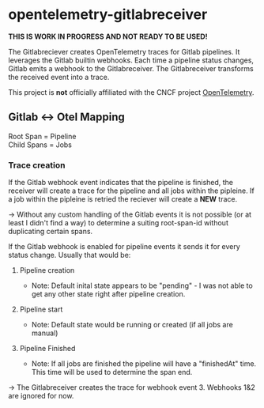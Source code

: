 # opentelemetry-gitlabreceiver

**THIS IS WORK IN PROGRESS AND NOT READY TO BE USED!**

The Gitlabreciever creates OpenTelemetry traces for Gitlab pipelines. It leverages the Gitlab builtin webhooks. Each time a pipeline status changes, Gitlab emits a webhook to the Gitlabreceiver. The Gitlabreceiver transforms the received event into a trace. 

This project is **not** officially affiliated with the CNCF project [OpenTelemetry](https://opentelemetry.io/).

## Gitlab <-> Otel Mapping

Root Span = Pipeline \
Child Spans = Jobs 

### Trace creation 

If the Gitlab webhook event indicates that the pipeline is finished, the receiver will create a trace for the pipeline and all jobs within the pipleine. If a job within the pipleine is retried the reciever will create a **NEW** trace. 

-> Without any custom handling of the Gitlab events it is not possible (or at least I didn't find a way) to determine a suiting root-span-id without duplicating certain spans. 

If the Gitlab webhook is enabled for pipeline events it sends it for every status change. Usually that would be:

1. Pipeline creation 

    - Note: Default inital state appears to be "pending" - I was not able to get any other state right after pipeline creation.

2. Pipeline start 

    - Note: Default state would be running or created (if all jobs are manual)

3. Pipeline Finished 

    - Note: If all jobs are finished the pipeline will have a "finishedAt" time. This time will be used to determine the span end.

-> The Gitlabreceiver creates the trace for webhook event 3. Webhooks 1&2 are ignored for now.